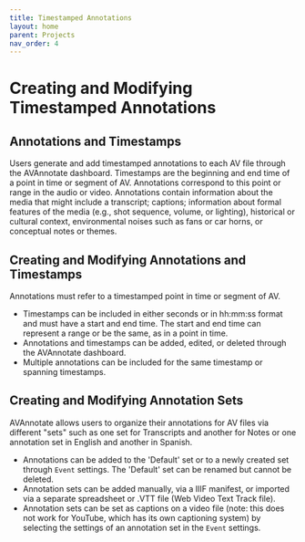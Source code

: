 ```yaml
---
title: Timestamped Annotations
layout: home
parent: Projects
nav_order: 4
---
```

# Creating and Modifying Timestamped Annotations

## Annotations and Timestamps
Users generate and add timestamped annotations to each AV file through the AVAnnotate dashboard. Timestamps are the beginning and end time of a point in time or segment of AV. Annotations correspond to this point or range in the audio or video. Annotations contain information about the media that might include a transcript; captions; information about formal features of the media (e.g., shot sequence, volume, or lighting), historical or cultural context, environmental noises such as fans or car horns, or conceptual notes or themes.

## Creating and Modifying Annotations and Timestamps
Annotations must refer to a timestamped point in time or segment of AV. 
- Timestamps can be included in either seconds or in hh:mm:ss format and must have a start and end time. The start and end time can represent a range or be the same, as in a point in time.
- Annotations and timestamps can be added, edited, or deleted through the AVAnnotate dashboard.
- Multiple annotations can be included for the same timestamp or spanning timestamps.
   
## Creating and Modifying Annotation Sets
AVAnnotate allows users to organize their annotations for AV files via different "sets" such as one set for Transcripts and another for Notes or one annotation set in English and another in Spanish. 
- Annotations can be added to the 'Default' set or to a newly created set through `Event` settings. The 'Default' set can be renamed but cannot be deleted.
- Annotation sets can be added manually, via a IIIF manifest, or imported via a separate spreadsheet or .VTT file (Web Video Text Track file).
- Annotation sets can be set as captions on a video file (note: this does not work for YouTube, which has its own captioning system) by selecting the settings of an annotation set in the `Event` settings. 

